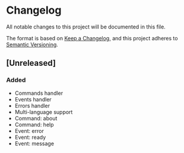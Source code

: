 # Changelog

All notable changes to this project will be documented in this file.

The format is based on [Keep a Changelog](https://keepachangelog.com/en/1.0.0/),
and this project adheres to [Semantic Versioning](https://semver.org/spec/v2.0.0.html).

## [Unreleased]

### Added

- Commands handler
- Events handler
- Errors handler
- Multi-language support
- Command: about
- Command: help
- Event: error
- Event: ready
- Event: message

<!--
## [Unreleased]
### Added
-

### Changed
-

### Deprecated
-

### Fixed
-

### Security
-

-->
